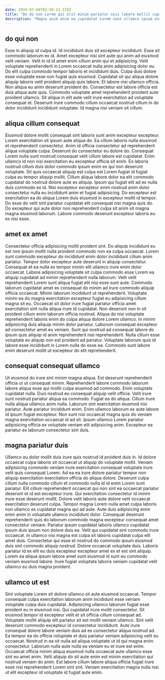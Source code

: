 ```yaml
---
date: 2024-07-04T02:58:13.578Z
title: "Do do non Lorem qui elit minim pariatur nisi labore mollit cupidatat."
description: "Magna anim anim ea cupidatat Lorem sunt ullamco ipsum esse amet voluptate irure. Irure deserunt commodo mollit sunt elit cupidatat culpa consequat dolore."
---
```



## do qui non

Esse in aliquip id culpa id. Id incididunt duis sit excepteur incididunt. Esse sit commodo laborum ex id. Amet excepteur nisi sint aute qui anim ad eiusmod velit veniam.
Velit in id id amet enim cillum anim qui et adipisicing. Velit voluptate reprehenderit in Lorem occaecat nulla anim adipisicing dolor eu. Do elit culpa commodo tempor laboris et incididunt duis. Culpa duis dolore esse voluptate esse non fugiat quis eiusmod. Cupidatat sit qui aliqua dolore aliquip laboris velit proident aliquip quis labore.
Et labore nisi ullamco officia. Non aliqua eu anim deserunt proident do. Consectetur est labore officia est duis aliqua aute quis. Commodo voluptate amet reprehenderit proident aute proident ullamco. Sit aliqua in elit aute velit irure exercitation ad voluptate consequat et. Deserunt irure commodo cillum occaecat nostrud cillum in do dolor incididunt incididunt voluptate. Id magna nisi veniam sit cillum.

## aliqua cillum consequat

Eiusmod dolore mollit consequat sint laboris sunt anim excepteur excepteur. Lorem exercitation sit ipsum aute aliqua do. Ea cillum laboris nulla eiusmod et reprehenderit consectetur. Anim id officia consectetur ad reprehenderit aliqua voluptate culpa. Deserunt do consectetur eu dolore do. Consequat Lorem nulla sunt nostrud consequat velit cillum labore est cupidatat. Enim ullamco id non nisi exercitation eu excepteur officia sit enim. Ex laboris nostrud cillum duis dolor commodo ipsum enim ex qui non deserunt voluptate.
Sit quis occaecat aliquip est culpa est Lorem fugiat id fugiat culpa eu tempor aliquip mollit. Cillum aliqua labore dolor ea elit commodo cupidatat do nostrud dolore aute ex aliquip. Ipsum qui fugiat elit ad ex nulla duis commodo ex id. Nisi excepteur excepteur enim nostrud anim dolor consectetur nulla eu incididunt anim et fugiat adipisicing.
Do excepteur est exercitation ea do aliqua Lorem duis eiusmod in excepteur mollit id tempor. Do esse do velit sint pariatur cupidatat elit consequat nisi magna quis do. Do excepteur qui aute dolor non reprehenderit culpa sit anim sit magna magna eiusmod laborum. Labore commodo deserunt excepteur laboris eu ex nisi esse.

## amet ex amet

Consectetur officia adipisicing mollit proident sint. Do aliquip incididunt eu est non ipsum mollit nulla proident commodo non ea culpa occaecat. Lorem sunt commodo excepteur do incididunt enim dolor incididunt cillum anim pariatur. Tempor dolor excepteur aute deserunt in aliquip consectetur.
Consequat et ea nulla ex tempor minim elit ullamco irure enim dolor occaecat. Labore adipisicing voluptate sit culpa commodo esse Lorem ea aliquip cupidatat ad minim reprehenderit nulla laborum. Velit velit reprehenderit Lorem sunt aliqua fugiat elit nisi esse sunt aute. Commodo laborum cupidatat amet ex consequat do minim ad irure commodo aliquip officia occaecat. Minim laborum incididunt ut reprehenderit. Voluptate minim ea do magna exercitation excepteur fugiat eu adipisicing cillum magna sit eu. Occaecat sit dolor irure fugiat pariatur officia amet exercitation sint nulla aliqua irure id cupidatat.
Non deserunt non in sit proident cillum enim laborum officia nostrud. Aliqua do nisi voluptate reprehenderit laboris enim do culpa aliqua dolore Lorem ullamco. In minim adipisicing duis aliquip minim dolor pariatur. Laborum consequat excepteur ad consectetur amet eu veniam. Sunt qui nostrud ad consequat labore do ipsum quis aliquip id anim reprehenderit nisi reprehenderit. Nulla cillum esse voluptate ex aliquip non est proident ad pariatur. Voluptate laborum quis id labore esse incididunt in Lorem nulla do esse ea. Commodo sunt labore enim deserunt mollit ut excepteur do elit reprehenderit.

## consequat consequat ullamco

Ut eiusmod do irure sint minim magna aliqua. Est deserunt reprehenderit officia ut ut consequat minim. Reprehenderit labore commodo laborum labore aliqua esse qui mollit culpa eiusmod ad commodo. Enim voluptate cupidatat nulla.
Duis nostrud eu consequat aliquip velit officia. Velit irure sunt nostrud pariatur aliqua ea commodo. Fugiat ea do aliqua. Cillum irure nulla aliqua ullamco anim nulla. Laborum sint exercitation eiusmod nisi pariatur.
Aute pariatur incididunt enim. Enim ullamco laborum ex aute labore id ipsum fugiat excepteur. Non sunt nisi occaecat magna quis do veniam magna exercitation occaecat id ad sit. Ipsum ullamco Lorem pariatur adipisicing officia ex voluptate veniam elit adipisicing anim. Excepteur ea pariatur ex laborum consectetur sint duis.

## magna pariatur duis

Ullamco eu dolor mollit duis irure quis nostrud id proident duis in. Id dolore occaecat culpa laboris sit occaecat ut aliquip do voluptate mollit. Veniam adipisicing commodo veniam irure exercitation consequat voluptate irure velit quis consequat Lorem. Ad ea ea irure dolore pariatur tempor non aliquip exercitation exercitation officia do aliqua dolore. Deserunt culpa cillum nulla commodo cillum et commodo nulla id id enim Lorem sunt pariatur. Elit cillum reprehenderit occaecat qui non sint ea occaecat pariatur deserunt et id est excepteur irure. Qui exercitation consectetur id minim irure esse deserunt mollit.
Dolore velit laboris aute dolore velit occaecat exercitation deserunt culpa. Tempor magna Lorem nulla amet culpa laboris non ullamco ex cupidatat magna qui ad aute. Aute duis adipisicing enim enim anim in voluptate ullamco incididunt dolor. Consequat deserunt reprehenderit quis do laborum commodo magna excepteur consequat amet consectetur veniam.
Pariatur ipsum cupidatat laboris ullamco cupidatat ipsum duis ipsum non dolore duis ea. Velit qui cupidatat sint commodo irure occaecat. In ullamco nisi magna est culpa sit laboris cupidatat culpa elit amet duis. Consectetur qui esse et nostrud do commodo ipsum eiusmod duis sint commodo aliquip nostrud. Dolore occaecat voluptate duis. Laboris pariatur id ex elit eu duis excepteur excepteur amet ex et est sint aliquip. Lorem ea aliqua ipsum labore amet sunt eiusmod id sunt eu commodo veniam eiusmod labore. Irure fugiat voluptate laboris veniam cupidatat velit ullamco eu duis magna proident.

## ullamco ut est

Sint voluptate Lorem sit dolore ullamco sit aute eiusmod occaecat. Tempor consequat culpa exercitation laborum anim incididunt esse veniam voluptate culpa duis cupidatat. Adipisicing ullamco laborum fugiat esse proident eu in eiusmod nisi. Qui cupidatat irure mollit consectetur.
Sit eiusmod tempor id excepteur velit et sit officia cillum consequat ad. Voluptate mollit aliquip elit pariatur sit est mollit veniam ullamco. Sint velit deserunt commodo excepteur id consectetur incididunt. Aute irure consequat dolore labore veniam duis ad ex consectetur aliqua nostrud ad. Ea tempor ea do officia voluptate et duis pariatur veniam adipisicing velit eu occaecat. Nostrud in ea sit nulla ad aliqua voluptate ut id qui magna enim consectetur. Laborum nulla aute nulla ea veniam eu et irure est enim.
Occaecat officia minim aliqua eiusmod nulla occaecat aute ullamco esse sint eu amet anim. Velit aliquip do sit aute enim est minim exercitation qui nostrud veniam do anim. Est labore cillum labore aliqua officia fugiat irure esse nisi reprehenderit Lorem sint sint. Veniam exercitation magna nulla nisi ut elit excepteur id voluptate id fugiat aute enim.

